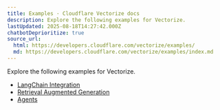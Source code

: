 ```yaml
---
title: Examples · Cloudflare Vectorize docs
description: Explore the following examples for Vectorize.
lastUpdated: 2025-08-18T14:27:42.000Z
chatbotDeprioritize: true
source_url:
  html: https://developers.cloudflare.com/vectorize/examples/
  md: https://developers.cloudflare.com/vectorize/examples/index.md
---
```


Explore the following examples for Vectorize.

* [LangChain Integration](https://js.langchain.com/docs/integrations/vectorstores/cloudflare_vectorize/)
* [Retrieval Augmented Generation](https://developers.cloudflare.com/reference-architecture/diagrams/ai/ai-rag/)
* [Agents](https://developers.cloudflare.com/agents/)
